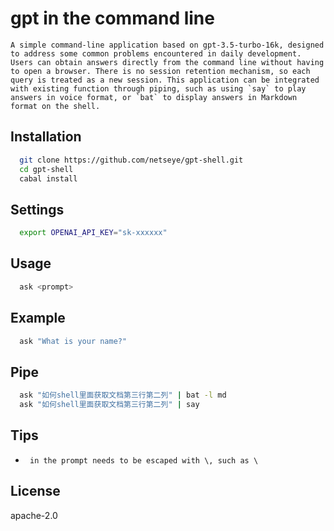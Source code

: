 # gpt in the command line

  	A simple command-line application based on gpt-3.5-turbo-16k, designed to address some common problems encountered in daily development. Users can obtain answers directly from the command line without having to open a browser. There is no session retention mechanism, so each query is treated as a new session. This application can be integrated with existing function through piping, such as using `say` to play answers in voice format, or `bat` to display answers in Markdown format on the shell.

## Installation

```bash
  git clone https://github.com/netseye/gpt-shell.git
  cd gpt-shell
  cabal install
```

## Settings
```bash
  export OPENAI_API_KEY="sk-xxxxxx"
```

## Usage
```bash
  ask <prompt>
```
## Example
```bash
  ask "What is your name?"
```

## Pipe

```bash
  ask "如何shell里面获取文档第三行第二列" | bat -l md
  ask "如何shell里面获取文档第三行第二列" | say
```

## Tips
- ` in the prompt needs to be escaped with \, such as \`

## License
  apache-2.0

